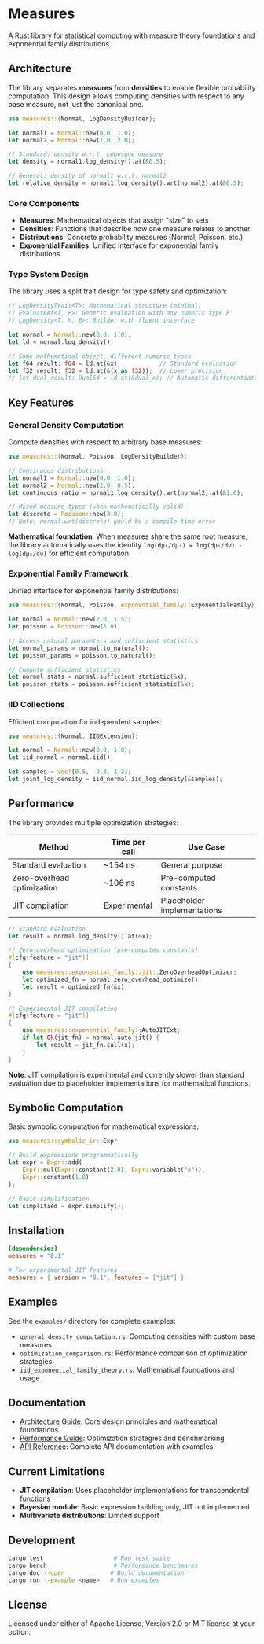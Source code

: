 # Measures

A Rust library for statistical computing with measure theory foundations and exponential family distributions.

## Architecture

The library separates **measures** from **densities** to enable flexible probability computation. This design allows computing densities with respect to any base measure, not just the canonical one.

```rust
use measures::{Normal, LogDensityBuilder};

let normal1 = Normal::new(0.0, 1.0);
let normal2 = Normal::new(1.0, 2.0);

// Standard: density w.r.t. Lebesgue measure
let density = normal1.log_density().at(&0.5);

// General: density of normal1 w.r.t. normal2
let relative_density = normal1.log_density().wrt(normal2).at(&0.5);
```

### Core Components

- **Measures**: Mathematical objects that assign "size" to sets
- **Densities**: Functions that describe how one measure relates to another
- **Distributions**: Concrete probability measures (Normal, Poisson, etc.)
- **Exponential Families**: Unified interface for exponential family distributions

### Type System Design

The library uses a split trait design for type safety and optimization:

```rust
// LogDensityTrait<T>: Mathematical structure (minimal)
// EvaluateAt<T, F>: Generic evaluation with any numeric type F
// LogDensity<T, M, B>: Builder with fluent interface

let normal = Normal::new(0.0, 1.0);
let ld = normal.log_density();

// Same mathematical object, different numeric types
let f64_result: f64 = ld.at(&x);           // Standard evaluation
let f32_result: f32 = ld.at(&(x as f32));  // Lower precision
// let dual_result: Dual64 = ld.at(&dual_x); // Automatic differentiation
```

## Key Features

### General Density Computation

Compute densities with respect to arbitrary base measures:

```rust
use measures::{Normal, Poisson, LogDensityBuilder};

// Continuous distributions
let normal1 = Normal::new(0.0, 1.0);
let normal2 = Normal::new(2.0, 0.5);
let continuous_ratio = normal1.log_density().wrt(normal2).at(&1.0);

// Mixed measure types (when mathematically valid)
let discrete = Poisson::new(3.0);
// Note: normal.wrt(discrete) would be a compile-time error
```

**Mathematical foundation**: When measures share the same root measure, the library automatically uses the identity `log(dμ₁/dμ₂) = log(dμ₁/dν) - log(dμ₂/dν)` for efficient computation.

### Exponential Family Framework

Unified interface for exponential family distributions:

```rust
use measures::{Normal, Poisson, exponential_family::ExponentialFamily};

let normal = Normal::new(2.0, 1.5);
let poisson = Poisson::new(3.0);

// Access natural parameters and sufficient statistics
let normal_params = normal.to_natural();
let poisson_params = poisson.to_natural();

// Compute sufficient statistics
let normal_stats = normal.sufficient_statistic(&x);
let poisson_stats = poisson.sufficient_statistic(&k);
```

### IID Collections

Efficient computation for independent samples:

```rust
use measures::{Normal, IIDExtension};

let normal = Normal::new(0.0, 1.0);
let iid_normal = normal.iid();

let samples = vec![0.5, -0.3, 1.2];
let joint_log_density = iid_normal.iid_log_density(&samples);
```

## Performance

The library provides multiple optimization strategies:

| Method | Time per call | Use Case |
|--------|---------------|----------|
| Standard evaluation | ~154 ns | General purpose |
| Zero-overhead optimization | ~106 ns | Pre-computed constants |
| JIT compilation | Experimental | Placeholder implementations |

```rust
// Standard evaluation
let result = normal.log_density().at(&x);

// Zero-overhead optimization (pre-computes constants)
#[cfg(feature = "jit")]
{
    use measures::exponential_family::jit::ZeroOverheadOptimizer;
    let optimized_fn = normal.zero_overhead_optimize();
    let result = optimized_fn(&x);
}

// Experimental JIT compilation
#[cfg(feature = "jit")]
{
    use measures::exponential_family::AutoJITExt;
    if let Ok(jit_fn) = normal.auto_jit() {
        let result = jit_fn.call(x);
    }
}
```

**Note**: JIT compilation is experimental and currently slower than standard evaluation due to placeholder implementations for mathematical functions.

## Symbolic Computation

Basic symbolic computation for mathematical expressions:

```rust
use measures::symbolic_ir::Expr;

// Build expressions programmatically
let expr = Expr::add(
    Expr::mul(Expr::constant(2.0), Expr::variable("x")),
    Expr::constant(1.0)
);

// Basic simplification
let simplified = expr.simplify();
```

## Installation

```toml
[dependencies]
measures = "0.1"

# For experimental JIT features
measures = { version = "0.1", features = ["jit"] }
```

## Examples

See the `examples/` directory for complete examples:

- `general_density_computation.rs`: Computing densities with custom base measures
- `optimization_comparison.rs`: Performance comparison of optimization strategies
- `iid_exponential_family_theory.rs`: Mathematical foundations and usage

## Documentation

- [Architecture Guide](docs/architecture.md): Core design principles and mathematical foundations
- [Performance Guide](docs/performance.md): Optimization strategies and benchmarking
- [API Reference](docs/api.md): Complete API documentation with examples

## Current Limitations

- **JIT compilation**: Uses placeholder implementations for transcendental functions
- **Bayesian module**: Basic expression building only, JIT not implemented
- **Multivariate distributions**: Limited support

## Development

```bash
cargo test                    # Run test suite
cargo bench                   # Performance benchmarks
cargo doc --open             # Build documentation
cargo run --example <name>   # Run examples
```

## License

Licensed under either of Apache License, Version 2.0 or MIT license at your option. 
